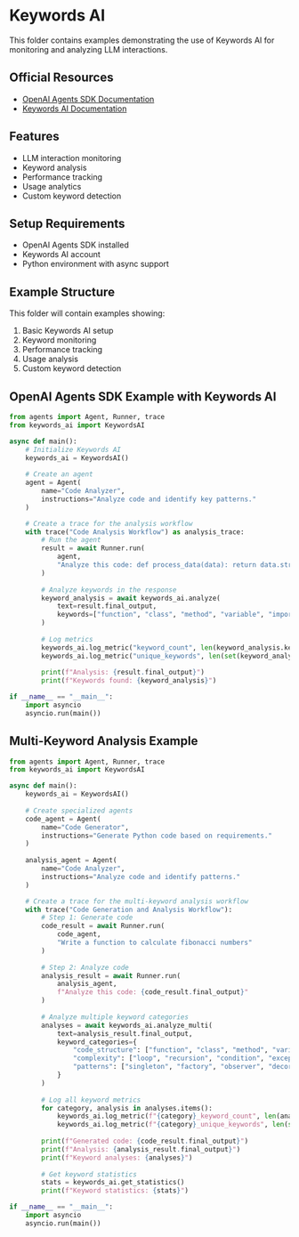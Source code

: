 # Keywords AI

This folder contains examples demonstrating the use of Keywords AI for monitoring and analyzing LLM interactions.

## Official Resources
- [OpenAI Agents SDK Documentation](https://openai.github.io/openai-agents-python/tracing/)
- [Keywords AI Documentation](https://docs.keywords.ai/)

## Features
- LLM interaction monitoring
- Keyword analysis
- Performance tracking
- Usage analytics
- Custom keyword detection

## Setup Requirements
- OpenAI Agents SDK installed
- Keywords AI account
- Python environment with async support

## Example Structure
This folder will contain examples showing:
1. Basic Keywords AI setup
2. Keyword monitoring
3. Performance tracking
4. Usage analysis
5. Custom keyword detection

## OpenAI Agents SDK Example with Keywords AI
```python
from agents import Agent, Runner, trace
from keywords_ai import KeywordsAI

async def main():
    # Initialize Keywords AI
    keywords_ai = KeywordsAI()
    
    # Create an agent
    agent = Agent(
        name="Code Analyzer",
        instructions="Analyze code and identify key patterns."
    )

    # Create a trace for the analysis workflow
    with trace("Code Analysis Workflow") as analysis_trace:
        # Run the agent
        result = await Runner.run(
            agent,
            "Analyze this code: def process_data(data): return data.strip()"
        )
        
        # Analyze keywords in the response
        keyword_analysis = await keywords_ai.analyze(
            text=result.final_output,
            keywords=["function", "class", "method", "variable", "import"]
        )
        
        # Log metrics
        keywords_ai.log_metric("keyword_count", len(keyword_analysis.keywords))
        keywords_ai.log_metric("unique_keywords", len(set(keyword_analysis.keywords)))
        
        print(f"Analysis: {result.final_output}")
        print(f"Keywords found: {keyword_analysis}")

if __name__ == "__main__":
    import asyncio
    asyncio.run(main())
```

## Multi-Keyword Analysis Example
```python
from agents import Agent, Runner, trace
from keywords_ai import KeywordsAI

async def main():
    keywords_ai = KeywordsAI()
    
    # Create specialized agents
    code_agent = Agent(
        name="Code Generator",
        instructions="Generate Python code based on requirements."
    )
    
    analysis_agent = Agent(
        name="Code Analyzer",
        instructions="Analyze code and identify patterns."
    )

    # Create a trace for the multi-keyword analysis workflow
    with trace("Code Generation and Analysis Workflow"):
        # Step 1: Generate code
        code_result = await Runner.run(
            code_agent,
            "Write a function to calculate fibonacci numbers"
        )
        
        # Step 2: Analyze code
        analysis_result = await Runner.run(
            analysis_agent,
            f"Analyze this code: {code_result.final_output}"
        )
        
        # Analyze multiple keyword categories
        analyses = await keywords_ai.analyze_multi(
            text=analysis_result.final_output,
            keyword_categories={
                "code_structure": ["function", "class", "method", "variable"],
                "complexity": ["loop", "recursion", "condition", "exception"],
                "patterns": ["singleton", "factory", "observer", "decorator"]
            }
        )
        
        # Log all keyword metrics
        for category, analysis in analyses.items():
            keywords_ai.log_metric(f"{category}_keyword_count", len(analysis.keywords))
            keywords_ai.log_metric(f"{category}_unique_keywords", len(set(analysis.keywords)))
        
        print(f"Generated code: {code_result.final_output}")
        print(f"Analysis: {analysis_result.final_output}")
        print(f"Keyword analyses: {analyses}")
        
        # Get keyword statistics
        stats = keywords_ai.get_statistics()
        print(f"Keyword statistics: {stats}")

if __name__ == "__main__":
    import asyncio
    asyncio.run(main()) 